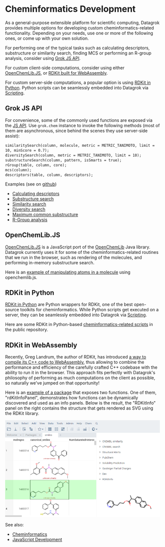 <!-- TITLE: Cheminformatics Development -->
<!-- SUBTITLE: -->
 
# Cheminformatics Development

As a general-purpose extensible platform for scientific computing, Datagrok provides multiple options 
for developing custom cheminformatics-related functionality. Depending on your needs, use one or more
of the following ones, or come up with your own solution.

For performing one of the typical tasks such as calculating descriptors, substructure or similarity search,
finding MCS or performing an R-group analysis, consider using [Grok JS API](#grok-js-api).

For custom client-side computations, consider using either [OpenChemLib.JS](#openchemlib.js), or
[RDKit built for WebAssembly](#rdkit-in-webassembly).

For custom server-side computations, a popular option is using 
[RDKit in Python](#rdkit-in-python). Python scripts can be seamlessly embedded into Datagrok
via [Scripting](../compute/scripting.md).    

## Grok JS API

For convenience, some of the commonly used functions are exposed via the [JS API](grok-api.md).
Use `grok.chem` instance to invoke the following methods (most of them are asynchronous, since
behind the scenes they use server-side assist):

```
similaritySearch(column, molecule, metric = METRIC_TANIMOTO, limit = 10, minScore = 0.7);
diversitySearch(column, metric = METRIC_TANIMOTO, limit = 10);
substructureSearch(column, pattern, isSmarts = true);
rGroup(table, column, core);
mcs(column);
descriptors(table, column, descriptors);
```

Examples (see on [github](https://github.com/datagrok-ai/public/tree/master/packages/GrokApiExamples/scripts/domains/chem))
* [Calculating descriptors](https://public.datagrok.ai/js/samples/domains/chem/descriptors)
* [Substructure search](https://public.datagrok.ai/js/samples/domains/chem/substructure-search)
* [Similarity search](https://public.datagrok.ai/js/samples/domains/chem/similarity-search)
* [Diversity search](https://public.datagrok.ai/js/samples/domains/chem/diversity-search)
* [Maximum common substructure](https://public.datagrok.ai/js/samples/domains/chem/mcs)
* [R-Group analysis](https://public.datagrok.ai/js/samples/domains/chem/r-group)

## OpenChemLib.JS

[OpenChemLib.JS](https://github.com/cheminfo/openchemlib-js) is a JavaScript port of the 
[OpenChemLib](https://github.com/actelion/openchemlib) Java library. Datagrok currently uses it
for some of the cheminformatics-related routines that we run in the browser, such as
rendering of the molecules, and performing in-memory substructure search. 

Here is an [example of manipulating atoms in a molecule](https://public.datagrok.ai/js/samples/domains/chem/mol-atoms-bonds) using openchemlib.js.

## RDKit in Python

[RDKit in Python](https://www.rdkit.org/docs/GettingStartedInPython.html) are Python wrappers for 
RDKit, one of the best open-source toolkits for cheminformatics. While Python scripts get executed
on a server, they can be seamlessly embedded into Datagrok via [Scripting](../compute/scripting.md).  

Here are some RDKit in Python-based [cheminformatics-related scripts](https://github.com/datagrok-ai/public/tree/master/packages/ChemScripts/scripts/python)
in the public repository.

## RDKit in WebAssembly

Recently, Greg Landrum, the author of RDKit, has introduced 
[a way to compile its C++ code to WebAssembly](http://rdkit.blogspot.com/2019/11/introducing-new-rdkit-javascript.html),
thus allowing to combine the performance and efficiency of the carefully crafted C++ codebase with the ability to
run it in the browser. This approach fits perfectly with Datagrok's philosophy of performing as much 
computations on the client as possible, so naturally we've jumped on that opportunity!

Here is an [example of a package](https://github.com/datagrok-ai/public/tree/master/packages/RDKitDemo) 
that exposes two functions. One of them, "rdKitInfoPanel", demonstrates how functions can be dynamically
discovered and used as an info panels. Below is the result, the "RDKitInfo" panel on the right
contains the structure that gets rendered as SVG using the RDKit library.

![](rdkit-info-panel.png)  

See also:
* [Cheminformatics](../domains/chem/cheminformatics.md)
* [JavaScript Development](develop.md)
